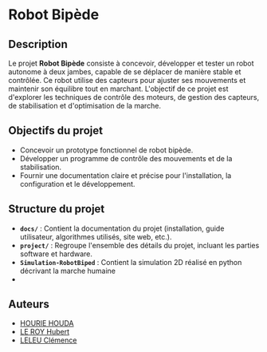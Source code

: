 # Robot Bipède

## Description

Le projet **Robot Bipède** consiste à concevoir, développer et tester un robot autonome à deux jambes, capable de se déplacer de manière stable et contrôlée. Ce robot utilise des capteurs pour ajuster ses mouvements et maintenir son équilibre tout en marchant. L'objectif de ce projet est d'explorer les techniques de contrôle des moteurs, de gestion des capteurs, de stabilisation et d'optimisation de la marche.

## Objectifs du projet
- Concevoir un prototype fonctionnel de robot bipède.
- Développer un programme de contrôle des mouvements et de la stabilisation.
- Fournir une documentation claire et précise pour l'installation, la configuration et le développement.

## Structure du projet
- **`docs/`** : Contient la documentation du projet (installation, guide utilisateur, algorithmes utilisés, site web, etc.).
- **`project/`** : Regroupe l'ensemble des détails du projet, incluant les parties software et hardware.
- **`Simulation-RobotBiped`** : Contient la simulation 2D réalisé en python décrivant la marche humaine
- 
## Auteurs 

- [HOURIE HOUDA](https://github.com/houdahourie)
- [LE ROY Hubert](https://github.com/HubertLeRoy1521)
- [LELEU Clémence](https://github.com/celmnce)

